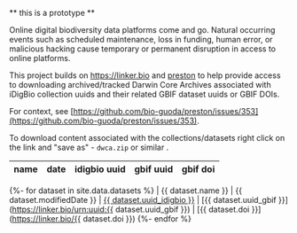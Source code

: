 ---
---
** this is a prototype ** 

Online digital biodiversity data platforms come and go. Natural occurring events such as scheduled maintenance, loss in funding, human error, or malicious hacking cause temporary or permanent disruption in access to online platforms.

This project builds on https://linker.bio and [preston](https://globalbioticinteractions.org/preston) to help provide access to downloading archived/tracked Darwin Core Archives associated with iDigBio collection uuids and their related GBIF dataset uuids or GBIF DOIs.  

For context, see [https://github.com/bio-guoda/preston/issues/353](https://github.com/bio-guoda/preston/issues/353).

To download content associated with the collections/datasets right click on the link and "save as" - ```dwca.zip``` or similar .

|name|date|idigbio uuid|gbif uuid|gbif doi
|---|---|---|---|---
{%- for dataset in site.data.datasets %}
| {{ dataset.name }} | {{ dataset.modifiedDate }} | <a href="https://linker.bio/urn:uuid:{{ dataset.uuid_idigbio }}" download="dwca-{{ dataset.uuid_idigbio }}.zip">{{ dataset.uuid_idigbio }}</a> | [{{ dataset.uuid_gbif }}](https://linker.bio/urn:uuid:{{ dataset.uuid_gbif }}) | [{{ dataset.doi }}](https://linker.bio/{{ dataset.doi }})
{%- endfor %}


